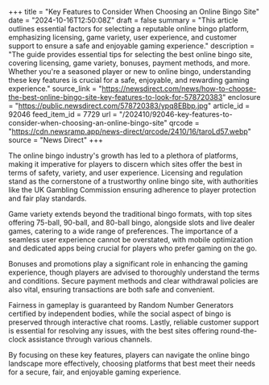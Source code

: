 +++
title = "Key Features to Consider When Choosing an Online Bingo Site"
date = "2024-10-16T12:50:08Z"
draft = false
summary = "This article outlines essential factors for selecting a reputable online bingo platform, emphasizing licensing, game variety, user experience, and customer support to ensure a safe and enjoyable gaming experience."
description = "The guide provides essential tips for selecting the best online bingo site, covering licensing, game variety, bonuses, payment methods, and more. Whether you're a seasoned player or new to online bingo, understanding these key features is crucial for a safe, enjoyable, and rewarding gaming experience."
source_link = "https://newsdirect.com/news/how-to-choose-the-best-online-bingo-site-key-features-to-look-for-578720383"
enclosure = "https://public.newsdirect.com/578720383/ypq8EBbp.jpg"
article_id = 92046
feed_item_id = 7729
url = "/202410/92046-key-features-to-consider-when-choosing-an-online-bingo-site"
qrcode = "https://cdn.newsramp.app/news-direct/qrcode/2410/16/taroLd57.webp"
source = "News Direct"
+++

<p>The online bingo industry's growth has led to a plethora of platforms, making it imperative for players to discern which sites offer the best in terms of safety, variety, and user experience. Licensing and regulation stand as the cornerstone of a trustworthy online bingo site, with authorities like the UK Gambling Commission ensuring adherence to player protection and fair play standards.</p><p>Game variety extends beyond the traditional bingo formats, with top sites offering 75-ball, 90-ball, and 80-ball bingo, alongside slots and live dealer games, catering to a wide range of preferences. The importance of a seamless user experience cannot be overstated, with mobile optimization and dedicated apps being crucial for players who prefer gaming on the go.</p><p>Bonuses and promotions play a significant role in enhancing the gaming experience, though players are advised to thoroughly understand the terms and conditions. Secure payment methods and clear withdrawal policies are also vital, ensuring transactions are both safe and convenient.</p><p>Fairness in gameplay is guaranteed by Random Number Generators certified by independent bodies, while the social aspect of bingo is preserved through interactive chat rooms. Lastly, reliable customer support is essential for resolving any issues, with the best sites offering round-the-clock assistance through various channels.</p><p>By focusing on these key features, players can navigate the online bingo landscape more effectively, choosing platforms that best meet their needs for a secure, fair, and enjoyable gaming experience.</p>